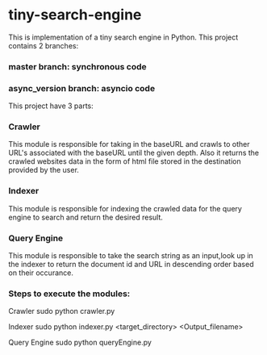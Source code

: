 # tiny-search-engine
This is implementation of a tiny search engine in Python.
This project contains 2 branches:
### master branch: synchronous code
### async_version branch: asyncio code

This project have 3 parts:
### Crawler
This module is responsible for taking in the baseURL and crawls to other URL's associated with the baseURL until the given depth.
Also it returns the crawled websites data in the form of html file stored in the destination provided by the user.

### Indexer
This module is responsible for indexing the crawled data for the query engine to search and return the desired result.

### Query Engine
This module is responsible to take the search string as an input,look up in the indexer to return the document id and URL in descending order based on their occurance.


### Steps to execute the modules:
Crawler
sudo python crawler.py <baseURL> <Destination> <Depth>

Indexer
sudo python indexer.py <target_directory> <Output_filename>

Query Engine
sudo python queryEngine.py <Enter string to be searched>
